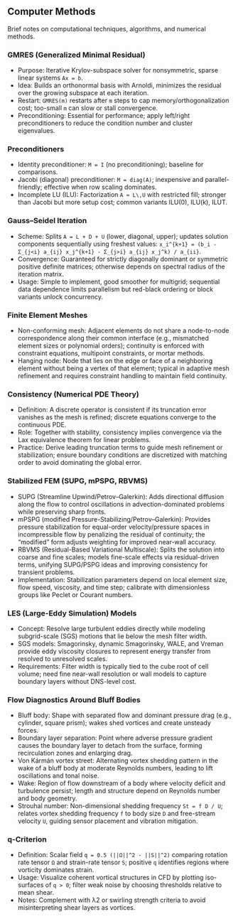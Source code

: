 <!--
title: Computer Methods
tags: [algorithms, numerical-methods]
-->

## Computer Methods

Brief notes on computational techniques, algorithms, and numerical methods.

### GMRES (Generalized Minimal Residual)
- Purpose: Iterative Krylov-subspace solver for nonsymmetric, sparse linear systems `Ax = b`.
- Idea: Builds an orthonormal basis with Arnoldi, minimizes the residual over the growing subspace at each iteration.
- Restart: `GMRES(m)` restarts after `m` steps to cap memory/orthogonalization cost; too-small `m` can slow or stall convergence.
- Preconditioning: Essential for performance; apply left/right preconditioners to reduce the condition number and cluster eigenvalues.

### Preconditioners
- Identity preconditioner: `M = I` (no preconditioning); baseline for comparisons.
- Jacobi (diagonal) preconditioner: `M = diag(A)`; inexpensive and parallel-friendly; effective when row scaling dominates.
- Incomplete LU (ILU): Factorization `A ≈ L\,U` with restricted fill; stronger than Jacobi but more setup cost; common variants ILU(0), ILU(k), ILUT.

### Gauss–Seidel Iteration
- Scheme: Splits `A = L + D + U` (lower, diagonal, upper); updates solution components sequentially using freshest values: `x_i^{k+1} = (b_i - Σ_{j<i} a_{ij} x_j^{k+1} - Σ_{j>i} a_{ij} x_j^k) / a_{ii}`.
- Convergence: Guaranteed for strictly diagonally dominant or symmetric positive definite matrices; otherwise depends on spectral radius of the iteration matrix.
- Usage: Simple to implement, good smoother for multigrid; sequential data dependence limits parallelism but red-black ordering or block variants unlock concurrency.

### Finite Element Meshes
- Non-conforming mesh: Adjacent elements do not share a node-to-node correspondence along their common interface (e.g., mismatched element sizes or polynomial orders); continuity is enforced with constraint equations, multipoint constraints, or mortar methods.
- Hanging node: Node that lies on the edge or face of a neighboring element without being a vertex of that element; typical in adaptive mesh refinement and requires constraint handling to maintain field continuity.

### Consistency (Numerical PDE Theory)
- Definition: A discrete operator is consistent if its truncation error vanishes as the mesh is refined; discrete equations converge to the continuous PDE.
- Role: Together with stability, consistency implies convergence via the Lax equivalence theorem for linear problems.
- Practice: Derive leading truncation terms to guide mesh refinement or stabilization; ensure boundary conditions are discretized with matching order to avoid dominating the global error.

### Stabilized FEM (SUPG, mPSPG, RBVMS)
- SUPG (Streamline Upwind/Petrov–Galerkin): Adds directional diffusion along the flow to control oscillations in advection-dominated problems while preserving sharp fronts.
- mPSPG (modified Pressure-Stabilizing/Petrov–Galerkin): Provides pressure stabilization for equal-order velocity/pressure spaces in incompressible flow by penalizing the residual of continuity; the “modified” form adjusts weighting for improved near-wall accuracy.
- RBVMS (Residual-Based Variational Multiscale): Splits the solution into coarse and fine scales; models fine-scale effects via residual-driven terms, unifying SUPG/PSPG ideas and improving consistency for transient problems.
- Implementation: Stabilization parameters depend on local element size, flow speed, viscosity, and time step; calibrate with dimensionless groups like Peclet or Courant numbers.

### LES (Large-Eddy Simulation) Models
- Concept: Resolve large turbulent eddies directly while modeling subgrid-scale (SGS) motions that lie below the mesh filter width.
- SGS models: Smagorinsky, dynamic Smagorinsky, WALE, and Vreman provide eddy viscosity closures to represent energy transfer from resolved to unresolved scales.
- Requirements: Filter width is typically tied to the cube root of cell volume; need fine near-wall resolution or wall models to capture boundary layers without DNS-level cost.

### Flow Diagnostics Around Bluff Bodies
- Bluff body: Shape with separated flow and dominant pressure drag (e.g., cylinder, square prism); wakes shed vortices and create unsteady forces.
- Boundary layer separation: Point where adverse pressure gradient causes the boundary layer to detach from the surface, forming recirculation zones and enlarging drag.
- Von Kármán vortex street: Alternating vortex shedding pattern in the wake of a bluff body at moderate Reynolds numbers, leading to lift oscillations and tonal noise.
- Wake: Region of flow downstream of a body where velocity deficit and turbulence persist; length and structure depend on Reynolds number and body geometry.
- Strouhal number: Non-dimensional shedding frequency `St = f D / U`; relates vortex shedding frequency `f` to body size `D` and free-stream velocity `U`, guiding sensor placement and vibration mitigation.

### q-Criterion
- Definition: Scalar field `q = 0.5 (||Ω||^2 - ||S||^2)` comparing rotation rate tensor `Ω` and strain-rate tensor `S`; positive `q` identifies regions where vorticity dominates strain.
- Usage: Visualize coherent vortical structures in CFD by plotting iso-surfaces of `q > 0`; filter weak noise by choosing thresholds relative to mean shear.
- Notes: Complement with λ2 or swirling strength criteria to avoid misinterpreting shear layers as vortices.
